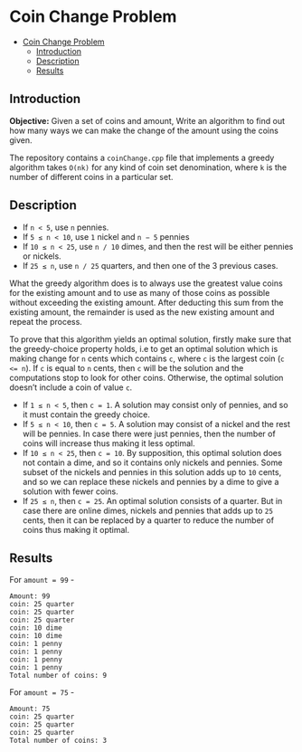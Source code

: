 # Coin Change Problem

- [Coin Change Problem](#coin-change-problem)
  - [Introduction](#introduction)
  - [Description](#description)
  - [Results](#results)

## Introduction

**Objective:** Given a set of coins and amount, Write an algorithm to find out how many ways we can make the change of the amount using the coins given.

The repository contains a `coinChange.cpp` file that implements a greedy algorithm takes `O(nk)` for any kind of coin set denomination, where `k` is the number of different coins in a particular set. 

## Description

- If `n < 5`, use `n` pennies. 
- If `5 ≤ n < 10`, use `1` nickel and `n − 5` pennies 
- If `10 ≤ n < 25`, use `n / 10` dimes, and then the rest will be either pennies or nickels. 
- If `25 ≤ n`, use `n / 25` quarters, and then one of the 3 previous cases. 
 
What the greedy algorithm does is to always use the greatest value coins for the existing amount and to use as many of those coins as possible without exceeding the existing amount. After deducting this sum from the existing amount, the remainder is used as the new existing amount and repeat the process.

To prove that this algorithm yields an optimal solution, firstly make sure that the greedy-choice property holds, i.e to get an optimal solution which is making change for `n` cents which contains `c`, where `c` is the largest coin (`c <= n`).  If `c` is equal to `n` cents, then `c` will be the solution and the computations stop to look for other coins. Otherwise, the optimal solution doesn’t include a coin of value `c`.
- If `1 ≤ n < 5`, then `c = 1`. A solution may consist only of pennies, and so it must contain the greedy choice. 
- If `5 ≤ n < 10`, then `c = 5`. A solution may consist of a nickel and the rest will be pennies. In case there were just pennies, then the number of coins will increase thus making it less optimal. 
- If `10 ≤ n < 25`, then `c = 10`. By supposition, this optimal solution does not contain a dime, and so it contains only nickels and pennies. Some subset of the nickels and pennies in this solution adds up to `10` cents, and so we can replace these nickels and pennies by a dime to give a solution with fewer coins. 
- If `25 ≤ n`, then `c = 25`. An optimal solution consists of a quarter. But in case there are online dimes, nickels and pennies that adds up to `25` cents, then it can be replaced by a quarter to reduce the number of coins thus making it optimal. 

## Results

For `amount = 99` -

```
Amount: 99 
coin: 25 quarter 
coin: 25 quarter 
coin: 25 quarter 
coin: 10 dime 
coin: 10 dime 
coin: 1 penny 
coin: 1 penny 
coin: 1 penny 
coin: 1 penny 
Total number of coins: 9
```

For `amount = 75` -

```
Amount: 75 
coin: 25 quarter 
coin: 25 quarter 
coin: 25 quarter 
Total number of coins: 3
```
